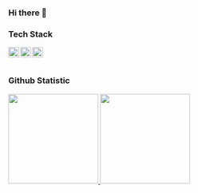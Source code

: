 ### Hi there 👋

<!--
**mahesawp45/mahesawp45** is a ✨ _special_ ✨ repository because its `README.md` (this file) appears on your GitHub profile.

Here are some ideas to get you started:

- 🔭 I’m currently working on ...
- 🌱 I’m currently learning ...
- 👯 I’m looking to collaborate on ...
- 🤔 I’m looking for help with ...
- 💬 Ask me about ...
- 📫 How to reach me: ...
- 😄 Pronouns: ...
- ⚡ Fun fact: ...
-->

### Tech Stack
  <a href="https://flutter.dev/"><img align="left" alt="Flutter" title="Flutter" width="21px" src="https://saigontechnology.com/assets/media/Blog/flutter-what-is-it.webp" /></a>
  <a href="https://nuxt.com/"><img align="left" alt="NuxtJs" title="NuxtJs" width="21px" src="https://nuxt.com/assets/design-kit/logo/icon-green.png" /></a>
  <a href="https://laravel.com/"><img align="left" alt="Laravel" title="Laravel" width="21px" src="https://upload.wikimedia.org/wikipedia/commons/thumb/9/9a/Laravel.svg/985px-Laravel.svg.png" /></a>
  <br>
  <br>
  

### Github Statistic
<p align="left">
<a href="https://github.com/mahesawp45">
  <img height="180em" src="https://github-readme-stats-eight-theta.vercel.app/api?username=mahesawp45&show_icons=true&theme=algolia&include_all_commits=true&count_private=true"/>
  <img height="180em" src="https://github-readme-stats-eight-theta.vercel.app/api/top-langs/?username=mahesawp45&layout=compact&langs_count=8&theme=algolia"/>
</a>
</p>
